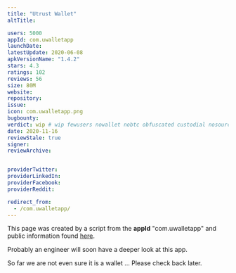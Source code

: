 ```yaml
---
title: "Utrust Wallet"
altTitle: 

users: 5000
appId: com.uwalletapp
launchDate: 
latestUpdate: 2020-06-08
apkVersionName: "1.4.2"
stars: 4.3
ratings: 102
reviews: 56
size: 80M
website: 
repository: 
issue: 
icon: com.uwalletapp.png
bugbounty: 
verdict: wip # wip fewusers nowallet nobtc obfuscated custodial nosource nonverifiable reproducible bounty defunct
date: 2020-11-16
reviewStale: true
signer: 
reviewArchive:


providerTwitter: 
providerLinkedIn: 
providerFacebook: 
providerReddit: 

redirect_from:
  - /com.uwalletapp/
---
```



This page was created by a script from the **appId** "com.uwalletapp" and public
information found
[here](https://play.google.com/store/apps/details?id=com.uwalletapp).

Probably an engineer will soon have a deeper look at this app.

So far we are not even sure it is a wallet ... Please check back later.